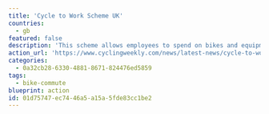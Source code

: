 ```yaml
---
title: 'Cycle to Work Scheme UK'
countries:
  - gb
featured: false
description: 'This scheme allows employees to spend on bikes and equipment, tax-free, making a claimed saving of up to 42 per cent on the overall value.'
action_url: 'https://www.cyclingweekly.com/news/latest-news/cycle-to-work-scheme-10-things-to-know-5055/amp'
categories:
  - 0a32cb28-6330-4881-8671-824476ed5859
tags:
  - bike-commute
blueprint: action
id: 01d75747-ec74-46a5-a15a-5fde83cc1be2
---
```

